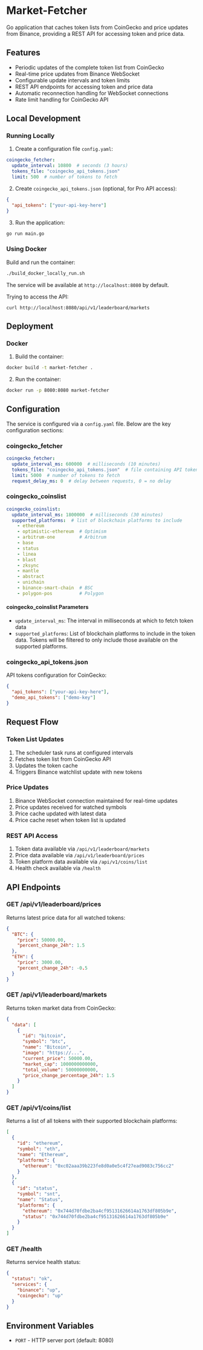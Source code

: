 # Market-Fetcher

Go application that caches token lists from CoinGecko and price updates from Binance, providing a REST API for accessing token and price data.

## Features

- Periodic updates of the complete token list from CoinGecko
- Real-time price updates from Binance WebSocket
- Configurable update intervals and token limits
- REST API endpoints for accessing token and price data
- Automatic reconnection handling for WebSocket connections
- Rate limit handling for CoinGecko API

## Local Development

### Running Locally

1. Create a configuration file `config.yaml`:
```yaml
coingecko_fetcher:
  update_interval: 10800  # seconds (3 hours)
  tokens_file: "coingecko_api_tokens.json"
  limit: 500  # number of tokens to fetch
```

2. Create `coingecko_api_tokens.json` (optional, for Pro API access):
```json
{
  "api_tokens": ["your-api-key-here"]
}
```

3. Run the application:
```bash
go run main.go
```

### Using Docker

Build and run the container:
```bash
./build_docker_locally_run.sh
```


The service will be available at `http://localhost:8080` by default. 

Trying to access the API:

```
curl http://localhost:8080/api/v1/leaderboard/markets
```
## Deployment

### Docker

1. Build the container:
```bash
docker build -t market-fetcher .
```

2. Run the container:
```bash
docker run -p 8080:8080 market-fetcher
```

## Configuration

The service is configured via a `config.yaml` file. Below are the key configuration sections:

### coingecko_fetcher

```yaml
coingecko_fetcher:
  update_interval_ms: 600000  # milliseconds (10 minutes)
  tokens_file: "coingecko_api_tokens.json"  # file containing API tokens
  limit: 5000  # number of tokens to fetch
  request_delay_ms: 0  # delay between requests, 0 = no delay
```

### coingecko_coinslist

```yaml
coingecko_coinslist:
  update_interval_ms: 1800000  # milliseconds (30 minutes)
  supported_platforms:  # list of blockchain platforms to include
    - ethereum
    - optimistic-ethereum  # Optimism
    - arbitrum-one         # Arbitrum
    - base
    - status
    - linea
    - blast
    - zksync
    - mantle
    - abstract
    - unichain
    - binance-smart-chain  # BSC
    - polygon-pos          # Polygon
```

#### coingecko_coinslist Parameters

- `update_interval_ms`: The interval in milliseconds at which to fetch token data
- `supported_platforms`: List of blockchain platforms to include in the token data. Tokens will be filtered to only include those available on the supported platforms.

### coingecko_api_tokens.json

API tokens configuration for CoinGecko:
```json
{
  "api_tokens": ["your-api-key-here"],
  "demo_api_tokens": ["demo-key"]
}
```
## Request Flow

### Token List Updates
1. The scheduler task runs at configured intervals
2. Fetches token list from CoinGecko API
3. Updates the token cache
4. Triggers Binance watchlist update with new tokens

### Price Updates
1. Binance WebSocket connection maintained for real-time updates
2. Price updates received for watched symbols
3. Price cache updated with latest data
4. Price cache reset when token list is updated

### REST API Access
1. Token data available via `/api/v1/leaderboard/markets`
2. Price data available via `/api/v1/leaderboard/prices`
3. Token platform data available via `/api/v1/coins/list`
4. Health check available via `/health`

## API Endpoints

### GET /api/v1/leaderboard/prices
Returns latest price data for all watched tokens:
```json
{
  "BTC": {
    "price": 50000.00,
    "percent_change_24h": 1.5
  },
  "ETH": {
    "price": 3000.00,
    "percent_change_24h": -0.5
  }
}
```

### GET /api/v1/leaderboard/markets
Returns token market data from CoinGecko:
```json
{
  "data": [
    {
      "id": "bitcoin",
      "symbol": "btc",
      "name": "Bitcoin",
      "image": "https://...",
      "current_price": 50000.00,
      "market_cap": 1000000000000,
      "total_volume": 50000000000,
      "price_change_percentage_24h": 1.5
    }
  ]
}
```

### GET /api/v1/coins/list
Returns a list of all tokens with their supported blockchain platforms:
```json
[
  {
    "id": "ethereum",
    "symbol": "eth",
    "name": "Ethereum",
    "platforms": {
      "ethereum": "0xc02aaa39b223fe8d0a0e5c4f27ead9083c756cc2"
    }
  },
  {
    "id": "status",
    "symbol": "snt",
    "name": "Status",
    "platforms": {
      "ethereum": "0x744d70fdbe2ba4cf95131626614a1763df805b9e",
      "status": "0x744d70fdbe2ba4cf95131626614a1763df805b9e"
    }
  }
]
```

### GET /health
Returns service health status:
```json
{
  "status": "ok",
  "services": {
    "binance": "up",
    "coingecko": "up"
  }
}
```

## Environment Variables

- `PORT` - HTTP server port (default: 8080) 